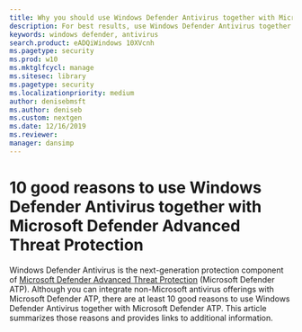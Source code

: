 ```yaml
---
title: Why you should use Windows Defender Antivirus together with Microsoft Defender Advanced Threat Protection
description: For best results, use Windows Defender Antivirus together with your other Microsoft offerings.
keywords: windows defender, antivirus
search.product: eADQiWindows 10XVcnh
ms.pagetype: security
ms.prod: w10
ms.mktglfcycl: manage
ms.sitesec: library
ms.pagetype: security
ms.localizationpriority: medium
author: denisebmsft
ms.author: deniseb
ms.custom: nextgen
ms.date: 12/16/2019
ms.reviewer: 
manager: dansimp
---
```


# 10 good reasons to use Windows Defender Antivirus together with Microsoft Defender Advanced Threat Protection

Windows Defender Antivirus is the next-generation protection component of [Microsoft Defender Advanced Threat Protection](../microsoft-defender-atp/microsoft-defender-advanced-threat-protection.md) (Microsoft Defender ATP). Although you can integrate non-Microsoft antivirus offerings with Microsoft Defender ATP, there are at least 10 good reasons to use Windows Defender Antivirus together with Microsoft Defender ATP. This article summarizes those reasons and provides links to additional information.



